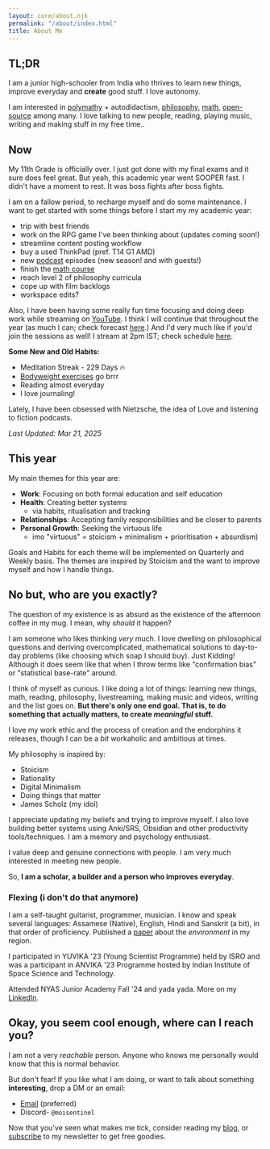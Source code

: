 ```yaml
---
layout: core/about.njk
permalink: "/about/index.html"
title: About Me
---
```

## TL;DR

I am a junior high-schooler from India who thrives to learn new things, improve everyday and **create** good stuff. I love autonomy.

I am interested in [polymathy](/blog/p/another-renaissance) + autodidactism, [philosophy](/blog/t/philosophy/), [math](/blog/math/), [open-source](https://run.nibirsan.org/gh) among many. I love talking to new people, reading, playing music, writing and making stuff in my free time..

## Now

My 11th Grade is officially over. I just got done with my final exams and it sure does feel great. But yeah, this academic year went SOOPER fast. I didn't have a moment to rest. It was boss fights after boss fights.

I am on a fallow period, to recharge myself and do some maintenance. I want to get started with some things before I start my my academic year:

- trip with best friends
- work on the RPG game I've been thinking about (updates coming soon!)
- streamline content posting workflow
- buy a used ThinkPad (pref. T14 G1 AMD)
- new [podcast](https://nibirsan.org/podcast) episodes (new season! and with guests!)
- finish the [math course](https://www.coursera.org/learn/mathematical-thinking/)
- reach level 2 of philosophy curricula
- cope up with film backlogs
- workspace edits?

Also, I have been having some really fun time focusing and doing deep work while streaming on [YouTube](https://www.youtube.com/@nibirsankar). I think I will continue that throughout the year (as much I can; check forecast [here](https://fatebook.io/q/will-i-continue-study-with-me-streams--cm8ijkt6p0000hrgpad3s9qvh).) And I'd very much like if you'd join the sessions as well! 
I stream at 2pm IST; check schedule [here](run.nibirsan.org/stream-schedule).

**Some New and Old Habits:**
- Meditation Streak - 229 Days 🔥
- [Bodyweight exercises](https://old.reddit.com/r/naturalbodybuilding/comments/fivvhv/the_quarantine_workout_template/) go brrr
- Reading almost everyday
- I love journaling!

Lately, I have been obsessed with Nietzsche, the idea of Love and listening to fiction podcasts.

*Last Updated: Mar 21, 2025*

## This year

My main themes for this year are:

- **Work**: Focusing on both formal education and self education
- **Health**: Creating better systems
	- via habits, ritualisation and tracking
- **Relationships**: Accepting family responsibilities and be closer to parents
- **Personal Growth**: Seeking the virtuous life
	- imo "virtuous" = stoicism + minimalism + prioritisation + absurdism)

Goals and Habits for each theme will be implemented on Quarterly and Weekly basis. The themes are inspired by Stoicism and the want to improve myself and how I handle things.

## No but, who are you exactly?

The question of my existence is as absurd as the existence of the afternoon coffee in my mug. I mean, why *should* it happen?

I am someone who likes thinking *very* much. I love dwelling on philosophical questions and deriving overcomplicated, mathematical solutions to day-to-day problems (like choosing which soap I should buy). Just Kidding! Although it does seem like that when I throw terms like "confirmation bias" or "statistical base-rate" around.

I think of myself as curious. I like doing a lot of things: learning new things, math, reading, philosophy, livestreaming, making music and videos, writing and the list goes on. **But there's only one end goal. That is, to do something that actually matters, to create *meaningful* stuff.**

I love my work ethic and the process of creation and the endorphins it releases, though I can be a *bit* workaholic and ambitious at times. 

My philosophy is inspired by:
- Stoicism
- Rationality
- Digital Minimalism
- Doing things that matter
- James Scholz (my idol)

I appreciate updating my beliefs and trying to improve myself. I also love building better systems using Anki/SRS, Obsidian and other productivity tools/techniques. I am a memory and psychology enthusiast.

I value deep and genuine connections with people. I am very much interested in meeting new people.

So, **I am a scholar, a builder and a person who improves everyday**.
### Flexing (i don't do that anymore)

I am a self-taught guitarist, programmer, musician. I know and speak several languages: Assamese (Native), English, Hindi and Sanskrit (a bit), in that order of proficiency. Published a [paper](https://osf.io/preprints/socarxiv/ytwqd/) about the *environment* in my region.

I participated in YUVIKA '23 (Young Scientist Programme) held by ISRO and was a participant in ANVIKA '23 Programme hosted by Indian Institute of Space Science and Technology. 

Attended NYAS Junior Academy Fall '24 and yada yada. More on my [LinkedIn](https://www.linkedin.com/in/nibirsankar).

## Okay, you seem cool enough, where can I reach you?

I am not a very *reachable* person. Anyone who knows me personally would know that this is normal behavior.

But don't fear! If you like what I am doing, or want to talk about something **interesting**, drop a DM or an email: 

*   [Email](mailto:nibir@nibirsan.org) (preferred)
*   Discord- `@moisentinel`

Now that you've seen what makes me tick, consider reading my [blog](https://nibirsan.org/blog/), or [subscribe](https://nibirsan.org/substack) to my newsletter to get free goodies.
